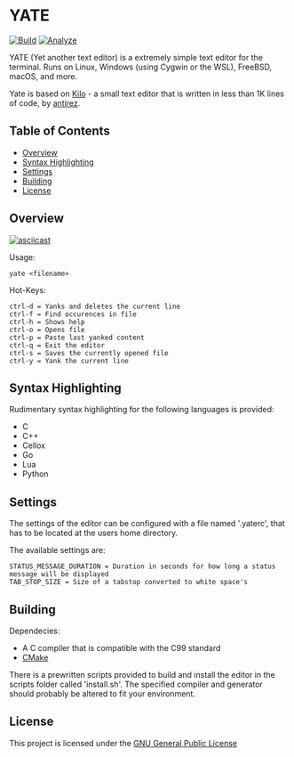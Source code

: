 # YATE

[![Build](https://github.com/FrederikTobner/YATE/actions/workflows/build.yml/badge.svg)](https://github.com/FrederikTobner/YATE/actions/workflows/build.yml)
[![Analyze](https://github.com/FrederikTobner/YATE/actions/workflows/codeql.yml/badge.svg)](https://github.com/FrederikTobner/YATE/actions/workflows/codeql.yml)

YATE (Yet another text editor) is a extremely simple text editor for the terminal.
Runs on Linux, Windows (using Cygwin or the WSL), FreeBSD, macOS, and more.

Yate is based on [Kilo](https://github.com/antirez/kilo) - a small text editor that is written in less than 1K lines of code, by [antirez](https://github.com/antirez).

## Table of Contents

* [Overview](#overview)
* [Syntax Highlighting](#syntax-highlighting)
* [Settings](#settings)
* [Building](#building)
* [License](#license)

<!-- Add screencast using https://asciinema.org/ -->

## Overview

[![asciicast](https://asciinema.org/a/545859.svg)](https://asciinema.org/a/545859)

Usage:

    yate <filename>

Hot-Keys:

    ctrl-d = Yanks and deletes the current line
    ctrl-f = Find occurences in file
    ctrl-h = Shows help
    ctrl-o = Opens file
    ctrl-p = Paste last yanked content
    ctrl-q = Exit the editor
    ctrl-s = Saves the currently opened file
    ctrl-y = Yank the current line

## Syntax Highlighting

Rudimentary syntax highlighting for the following languages is provided:
* C
* C++
* Cellox
* Go
* Lua
* Python

## Settings

The settings of the editor can be configured with a file named '.yaterc', that has to be located at the users home directory.

The available settings are:

    STATUS_MESSAGE_DURATION = Duration in seconds for how long a status message will be displayed
    TAB_STOP_SIZE = Size of a tabstop converted to white space's

## Building

Dependecies:
* A C compiler that is compatible with the C99 standard
* [CMake](https://cmake.org/)

There is a prewritten scripts provided to build and install the editor in the scripts folder called 'install.sh'. The specified compiler and generator should probably be altered to fit your environment.

## License
This project is licensed under the [GNU General Public License](LICENSE)